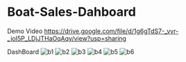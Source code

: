 # Boat-Sales-Dahboard
Demo Video
https://drive.google.com/file/d/1g6gTdS7-_vvr-_joI5P_LDjJTHaOqAqy/view?usp=sharing

DashBoard
![b1](https://user-images.githubusercontent.com/104690664/225896434-5c116846-def0-4999-b0a4-64b57cb69c04.PNG)
![b2](https://user-images.githubusercontent.com/104690664/225896447-2a41f816-6909-464b-95e1-4a0d3d905837.PNG)
![b3](https://user-images.githubusercontent.com/104690664/225896461-4dea15d2-2069-4d40-81d0-d6df21089bcc.PNG)
![b4](https://user-images.githubusercontent.com/104690664/225896473-8c05a8e2-641c-4262-9f25-f0e112645632.PNG)
![b5](https://user-images.githubusercontent.com/104690664/225896483-73ead5a3-3133-4420-8cdf-729709b2ca51.PNG)
![b6](https://user-images.githubusercontent.com/104690664/225896497-bbda0aa3-a2dd-4e09-8d0c-c7d1c8115a48.PNG)
